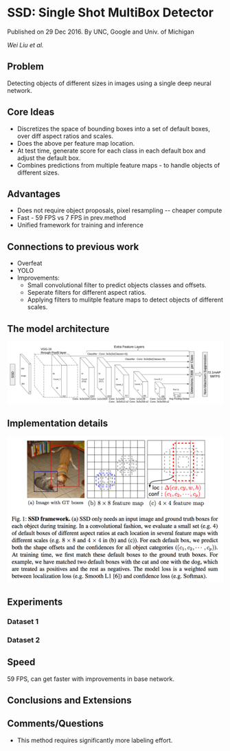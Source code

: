 # SSD: Single Shot MultiBox Detector
Published on 29 Dec 2016.
By UNC, Google and Univ. of Michigan

*Wei Liu et al.*

## Problem 
Detecting objects of different sizes in images using a single deep neural network.

## Core Ideas
* Discretizes the space of bounding boxes into a set of default boxes, over diff aspect ratios and scales.
* Does the above per feature map location.
* At test time, generate score for each class in each default box and adjust the default box.
* Combines predictions from multiple feature maps - to handle objects of different sizes.

## Advantages
* Does not require object proposals, pixel resampling -- cheaper compute
* Fast - 59 FPS vs 7 FPS in prev.method
* Unified framework for training and inference

## Connections to previous work
* Overfeat 
* YOLO 
* Improvements:
  * Small convolutional filter to predict objects classes and offsets.
  * Seperate filters for different aspect ratios.
  * Applying filters to mulitple feature maps to detect objects of different scales.
  
## The model architecture
![](ssd.png?raw=true)


## Implementation details
![](ssd-default-boxes.png?raw=true)


## Experiments
### Dataset 1

### Dataset 2



## Speed
59 FPS, can get faster with improvements in base network.

## Conclusions and Extensions



## Comments/Questions 
* This method requires significantly more labeling effort.

